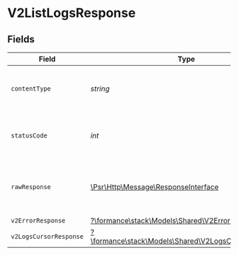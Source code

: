 # V2ListLogsResponse


## Fields

| Field                                                                                                        | Type                                                                                                         | Required                                                                                                     | Description                                                                                                  |
| ------------------------------------------------------------------------------------------------------------ | ------------------------------------------------------------------------------------------------------------ | ------------------------------------------------------------------------------------------------------------ | ------------------------------------------------------------------------------------------------------------ |
| `contentType`                                                                                                | *string*                                                                                                     | :heavy_check_mark:                                                                                           | HTTP response content type for this operation                                                                |
| `statusCode`                                                                                                 | *int*                                                                                                        | :heavy_check_mark:                                                                                           | HTTP response status code for this operation                                                                 |
| `rawResponse`                                                                                                | [\Psr\Http\Message\ResponseInterface](https://www.php-fig.org/psr/psr-7/#33-psrhttpmessageresponseinterface) | :heavy_minus_sign:                                                                                           | Raw HTTP response; suitable for custom response parsing                                                      |
| `v2ErrorResponse`                                                                                            | [?\formance\stack\Models\Shared\V2ErrorResponse](../../models/shared/V2ErrorResponse.md)                     | :heavy_minus_sign:                                                                                           | Error                                                                                                        |
| `v2LogsCursorResponse`                                                                                       | [?\formance\stack\Models\Shared\V2LogsCursorResponse](../../models/shared/V2LogsCursorResponse.md)           | :heavy_minus_sign:                                                                                           | OK                                                                                                           |